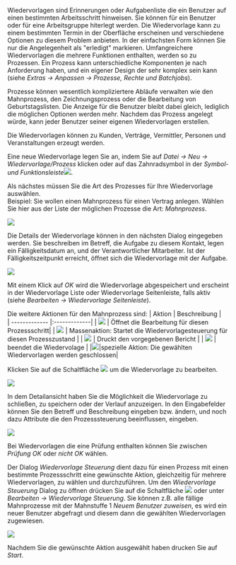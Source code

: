 Wiedervorlagen sind Erinnerungen oder Aufgabenliste die ein Benutzer auf einen bestimmten Arbeitsschritt hinweisen. Sie können für ein Benutzer oder für eine Arbeitsgruppe hiterlegt werden.
Die Wiedervorlage kann zu einem bestimmten Termin in der Oberfläche erscheinen und verschiedene Optionen zu diesem Problem anbieten. In der einfachsten Form können Sie nur die Angelegenheit als "erledigt" markieren. 
Umfangreichere Wiedervorlagen die mehrere Funktionen enthalten, werden so zu Prozessen.
Ein Prozess kann unterschiedliche Komponenten je nach Anforderung haben, und ein eigener Design der sehr komplex sein kann (siehe *Extras → Anpassen → Prozesse, Rechte und Batchjobs*). 

Prozesse können wesentlich kompliziertere Abläufe verwalten wie den Mahnprozess, den Zeichnungsprozess oder die Bearbeitung von Geburtstagslisten. Die Anzeige für die Benutzer bleibt dabei gleich, lediglich die möglichen Optionen werden mehr. 
Nachdem das Prozess angelegt würde, kann jeder Benutzer seiner eigenen Wiedervorlagen erstellen. 
 
Die Wiedervorlagen können zu Kunden, Verträge, Vermittler, Personen und Veranstaltungen erzeugt werden. 

Eine neue Wiedervorlage legen Sie an, indem Sie auf *Datei → Neu → Wiedervorlage/Prozess* klicken oder auf das Zahnradsymbol in der *Symbol- und Funktionsleiste*![](http://xpecto.github.io/docs/img/img_1427124269211.png).

Als nächstes müssen Sie die Art des Prozesses für Ihre Wiedervorlage auswählen.  
Beispiel: Sie wollen einen Mahnprozess für einen Vertrag anlegen. Wählen Sie hier aus der Liste der möglichen Prozesse die Art: *Mahnprozess*.

![](http://xpecto.github.io/docs/img/img_1427125664097.png)

Die Details der Wiedervorlage können in den nächsten Dialog eingegeben werden. Sie beschreiben im Betreff, die Aufgabe zu diesem Kontakt, legen ein Fälligkeitsdatum an, und der Verantwortlicher Mitarbeiter.
Ist der Fälligkeitszeitpunkt erreicht, öffnet sich die Wiedervorlage mit der Aufgabe.

![](http://xpecto.github.io/docs/img/img_1434095731925.png)

Mit einem Klick auf *OK* wird die Wiedervorlage abgespeichert und erscheint in der Wiedervorlage Liste  oder Wiedervorlage Seitenleiste, falls aktiv (siehe *Bearbeiten → Wiedervorlage Seitenleiste*). 

Die  weitere Aktionen für den Mahnprozess sind:
|  Aktion            |    Beschreibung  |   
| ------------- |:-------------| 
| ![](http://xpecto.github.io/docs/img/img_1434096550097.png)      | Öffnet die Bearbeitung für diesen Prozessschritt| 
|  ![](http://xpecto.github.io/docs/img/img_1434097634985.png)     | Massenaktion: Startet die Wiedervorlagesteuerung für diesen Prozesszustand | 
| ![](http://xpecto.github.io/docs/img/img_1434096802280.png)      | Druckt den vorgegebenen Bericht | 
| ![](http://xpecto.github.io/docs/img/img_1434096840070.png)    | beendet die Wiedervolage | 
|![](http://xpecto.github.io/docs/img/img_1439219672662.png)|spezielle Aktion: Die gewählten Wiedervorlagen werden geschlossen|

Klicken Sie auf die Schaltfläche ![](http://xpecto.github.io/docs/img/img_1434096550097.png) um die Wiedervorlage zu bearbeiten. 

![](http://xpecto.github.io/docs/img/img_1440406744560.png)

In dem Detailansicht haben Sie die Möglichkeit die Wiedervorlage zu schließen, zu speichern oder der Verlauf anzuzeigen.
In den Eingabefelder können Sie den Betreff und Beschreibung eingeben bzw. ändern, und noch dazu Attribute die den Prozesssteuerung beeinflussen, eingeben.

![](http://xpecto.github.io/docs/img/img_1440406662263.png)

Bei Wiedervorlagen die eine Prüfung enthalten können Sie zwischen *Prüfung OK* oder *nicht OK* wählen.

Der Dialog *Wiedervorlage Steuerung* dient dazu für einen Prozess mit einen bestimmte Prozessschritt eine gewünschte Aktion, gleichzeitig für mehrere Wiedervorlagen, zu wählen und durchzuführen.
Um den *Wiedervorlage Steuerung* Dialog zu öffnen drücken Sie auf die Schaltfläche ![](http://xpecto.github.io/docs/img/img_1434097634985.png) oder unter *Bearbeiten → Wiedervorlage Steuerung*. Sie können z.B. alle fällige Mahnprozesse mit der Mahnstuffe 1 *Neuem Benutzer zuweisen*,  es wird ein neuer Benutzer abgefragt und diesem dann die gewählten Wiedervorlagen zugewiesen.

![](http://xpecto.github.io/docs/img/img_1434095945225.png)

Nachdem Sie die gewünschte Aktion ausgewählt haben drucken Sie auf *Start*.
